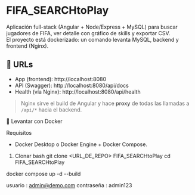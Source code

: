 # FIFA_SEARCHtoPlay

Aplicación full-stack (Angular + Node/Express + MySQL) para buscar jugadores de FIFA, ver detalle con gráfico de skills y exportar CSV.  
El proyecto está dockerizado: un comando levanta MySQL, backend y frontend (Nginx).



## 🔗 URLs

- App (frontend): http://localhost:8080  
- API (Swagger): http://localhost:8080/api/docs  
- Health (vía Nginx): http://localhost:8080/api/health

> Nginx sirve el build de Angular y hace **proxy** de todas las llamadas a `/api/*` hacia el backend.



 🚀 Levantar con Docker

 Requisitos
- Docker Desktop o Docker Engine + Docker Compose.

 1) Clonar
bash
git clone <URL_DE_REPO> FIFA_SEARCHtoPlay
cd FIFA_SEARCHtoPlay

docker compose up -d --build

usuario : admin@demo.com
contraseña : admin123
